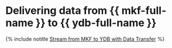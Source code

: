 # Delivering data from {{ mkf-full-name }} to {{ ydb-full-name }}

{% include notitle [Stream from MKF to YDB with Data Transfer](../../_tutorials/dataplatform/data-transfer-mkf-ydb.md) %}
